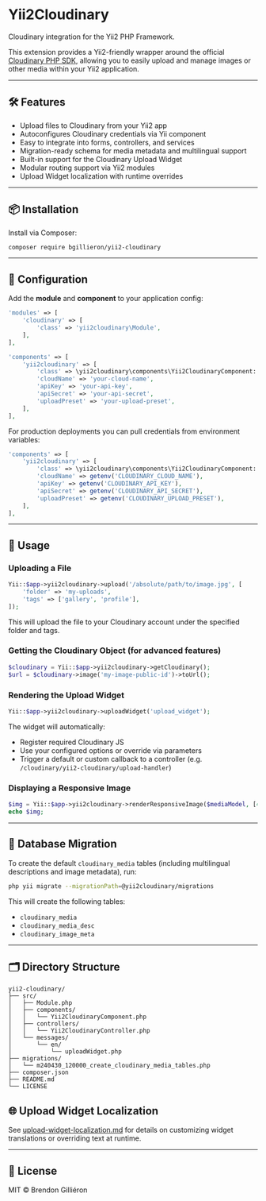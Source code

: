 # Yii2Cloudinary

Cloudinary integration for the Yii2 PHP Framework.

This extension provides a Yii2-friendly wrapper around the official [Cloudinary PHP SDK](https://github.com/cloudinary/cloudinary_php), allowing you to easily upload and manage images or other media within your Yii2 application.

---

## 🛠 Features

- Upload files to Cloudinary from your Yii2 app
- Autoconfigures Cloudinary credentials via Yii component
- Easy to integrate into forms, controllers, and services
- Migration-ready schema for media metadata and multilingual support
- Built-in support for the Cloudinary Upload Widget
- Modular routing support via Yii2 modules
- Upload Widget localization with runtime overrides

---

## 📦 Installation

Install via Composer:

```bash
composer require bgillieron/yii2-cloudinary
```

---

## 🔧 Configuration

Add the **module** and **component** to your application config:

```php
'modules' => [
    'cloudinary' => [
        'class' => 'yii2cloudinary\Module',
    ],
],

'components' => [
    'yii2cloudinary' => [
        'class' => \yii2cloudinary\components\Yii2CloudinaryComponent::class,
        'cloudName' => 'your-cloud-name',
        'apiKey' => 'your-api-key',
        'apiSecret' => 'your-api-secret',
        'uploadPreset' => 'your-upload-preset',
    ],
],
```

For production deployments you can pull credentials from environment variables:

```php
'components' => [
    'yii2cloudinary' => [
        'class' => \yii2cloudinary\components\Yii2CloudinaryComponent::class,
        'cloudName' => getenv('CLOUDINARY_CLOUD_NAME'),
        'apiKey' => getenv('CLOUDINARY_API_KEY'),
        'apiSecret' => getenv('CLOUDINARY_API_SECRET'),
        'uploadPreset' => getenv('CLOUDINARY_UPLOAD_PRESET'),
    ],
],
```

---

## 🚀 Usage

### Uploading a File

```php
Yii::$app->yii2cloudinary->upload('/absolute/path/to/image.jpg', [
    'folder' => 'my-uploads',
    'tags' => ['gallery', 'profile'],
]);
```

This will upload the file to your Cloudinary account under the specified folder and tags.

### Getting the Cloudinary Object (for advanced features)

```php
$cloudinary = Yii::$app->yii2cloudinary->getCloudinary();
$url = $cloudinary->image('my-image-public-id')->toUrl();
```

### Rendering the Upload Widget

```php
Yii::$app->yii2cloudinary->uploadWidget('upload_widget');
```

The widget will automatically:
- Register required Cloudinary JS
- Use your configured options or override via parameters
- Trigger a default or custom callback to a controller (e.g. `/cloudinary/yii2-cloudinary/upload-handler`)

### Displaying a Responsive Image

```php
$img = Yii::$app->yii2cloudinary->renderResponsiveImage($mediaModel, [400, 800], ['class' => 'img-fluid']);
echo $img;
```

---

## 🧱 Database Migration

To create the default `cloudinary_media` tables (including multilingual descriptions and image metadata), run:

```bash
php yii migrate --migrationPath=@yii2cloudinary/migrations
```

This will create the following tables:

- `cloudinary_media`
- `cloudinary_media_desc`
- `cloudinary_image_meta`

---

## 🗂 Directory Structure

```
yii2-cloudinary/
├── src/
│   ├── Module.php
│   ├── components/
│   │   └── Yii2CloudinaryComponent.php
│   ├── controllers/
│   │   └── Yii2CloudinaryController.php
│   └── messages/
│       └── en/
│           └── uploadWidget.php
├── migrations/
│   └── m240430_120000_create_cloudinary_media_tables.php
├── composer.json
├── README.md
└── LICENSE
```

## 🌐 Upload Widget Localization

See [upload-widget-localization.md](upload-widget-localization.md) for details on customizing widget translations or overriding text at runtime.

---

## 📝 License

MIT © Brendon Gilliéron
